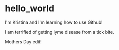 # hello_world

I'm Kristina and I'm learning how to use Github!

I am terrified of getting lyme disease from a tick bite.

Mothers Day edit!
